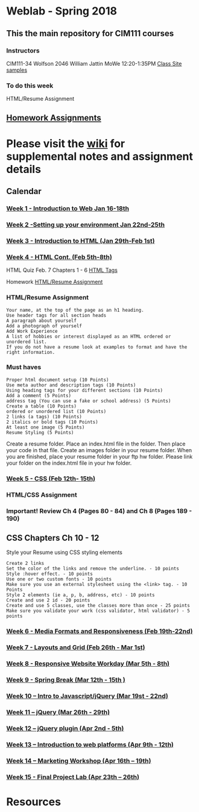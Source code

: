 # Weblab - Spring 2018

## This the main repository for CIM111 courses

### Instructors

CIM111-34 Wolfson 2046 William Jattin MoWe 12:20-1:35PM [Class Site samples](http://wjattin.github.io)



### To do this week
HTML/Resume Assignment

## [Homework Assignments](https://github.com/UMInteractive/Weblab/wiki/0-Assignments)


# Please visit the [wiki](https://github.com/UMInteractive/Weblab/wiki) for supplemental notes and assignment details

## Calendar

### [Week 1 - Introduction to Web Jan 16-18th ](https://github.com/UMInteractive/Weblab/wiki/1-Intro-to-the-WWW)

### [Week 2 -Setting up your environment Jan 22nd-25th](https://github.com/UMInteractive/Weblab/wiki/Setting-Up-Your-Environment)

### [Week 3 - Introduction to HTML (Jan 29th-Feb 1st)](https://github.com/UMInteractive/Weblab/wiki/2-HTML)

### [Week 4 - HTML Cont. (Feb 5th-8th)](https://github.com/UMInteractive/Weblab/wiki/2-HTML)

HTML Quiz Feb. 7 Chapters 1 - 6 [HTML Tags](https://github.com/UMInteractive/Weblab/wiki/2-HTML)

Homework [HTML/Resume Assignment](https://github.com/UMInteractive/Weblab/wiki/0-Assignments)

### HTML/Resume Assignment

    Your name, at the top of the page as an h1 heading.
    Use header tags for all section heads
    A paragraph about yourself
    Add a photograph of yourself
    Add Work Experience
    A list of hobbies or interest displayed as an HTML ordered or unordered list.
    If you do not have a resume look at examples to format and have the right information.

### Must haves

    Proper html document setup (10 Points)
    Use meta author and description tags (10 Points)
    Using heading tags for your different sections (10 Points)
    Add a comment (5 Points)
    address tag (You can use a fake or school address) (5 Points)
    Create a table (10 Points)
    ordered or unordered list (10 Points)
    2 links (a tags) (10 Points)
    2 italics or bold tags (10 Points)
    At least one image (5 Points)
    Resume Styling (5 Points)

Create a resume folder. Place an index.html file in the folder. Then place your code in that file. Create an images folder in your resume folder. When you are finished, place your resume folder in your ftp hw folder. Please link your folder on the index.html file in your hw folder.

### [Week 5 - CSS (Feb 12th- 15th)](https://github.com/UMInteractive/Weblab/wiki/3-CSS)

### HTML/CSS Assignment

### Important! Review Ch 4 (Pages 80 - 84) and Ch 8 (Pages 189 - 190)

## CSS Chapters Ch 10 - 12

Style your Resume using CSS styling elements

    Create 2 links
    Set the color of the links and remove the underline. - 10 points
    Style :hover effect. - 10 points
    Use one or two custom fonts - 10 points
    Make sure you use an external stylesheet using the <link> tag. - 10 Points
    Style 2 elements (ie a, p, b, address, etc) - 10 points
    Create and use 2 id - 20 points
    Create and use 5 classes, use the classes more than once - 25 points
    Make sure you validate your work (css validator, html validator) - 5 points

### [Week 6 - Media Formats and Responsiveness (Feb 19th-22nd)](https://github.com/UMInteractive/Weblab/wiki/4-Media-Queries)

### [Week 7 - Layouts and Grid (Feb 26th - Mar 1st)](https://github.com/UMInteractive/Weblab/wiki/5-Layout)

### [Week 8 - Responsive Website Workday (Mar 5th - 8th)]()

### [Week 9 - Spring Break (Mar 12th - 15th )]()

### [Week 10 – Intro to Javascript/jQuery (Mar 19st - 22nd)](https://github.com/UMInteractive/Weblab/wiki/6-Javascript)

### [Week 11 – jQuery (Mar 26th - 29th)](https://github.com/UMInteractive/Weblab/wiki/6-Javascript)

### [Week 12 – jQuery plugin (Apr 2nd - 5th)](https://github.com/UMInteractive/Weblab/wiki/7-jQuery-Plugins)

### [Week 13 – Introduction to web platforms (Apr 9th - 12th)]()

### [Week 14 – Marketing Workshop (Apr 16th – 19th)]()

### [Week 15 - Final Project Lab (Apr 23th – 26th)]()

# Resources
